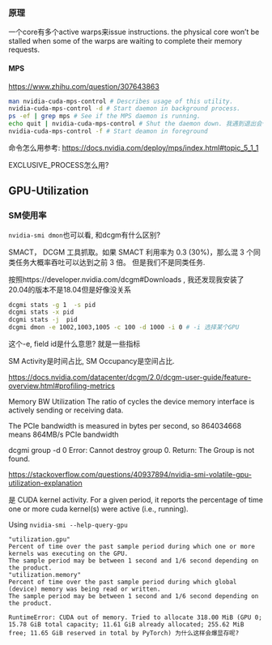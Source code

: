 ### 原理

一个core有多个active warps来issue instructions. the physical core won’t be stalled when some of the warps are waiting to complete their memory requests. 

#### MPS

https://www.zhihu.com/question/307643863

```bash
man nvidia-cuda-mps-control # Describes usage of this utility.
nvidia-cuda-mps-control -d # Start daemon in background process.
ps -ef | grep mps # See if the MPS daemon is running.
echo quit | nvidia-cuda-mps-control # Shut the daemon down. 我遇到退出会卡死
nvidia-cuda-mps-control -f # Start deamon in foreground
```

命令怎么用参考:  https://docs.nvidia.com/deploy/mps/index.html#topic_5_1_1

EXCLUSIVE_PROCESS怎么用? 



## GPU-Utilization 

### SM使用率

`nvidia-smi dmon`也可以看, 和dcgm有什么区别? 

 SMACT， DCGM 工具抓取。如果 SMACT 利用率为 0.3 (30%)，那么混 3 个同类任务大概率吞吐可以达到之前 3 倍。 但是我们不是同类任务. 

按照https://developer.nvidia.com/dcgm#Downloads ,  我还发现我安装了20.04的版本不是18.04但是好像没关系 

```bash
dcgmi stats -g 1  -s pid
dcgmi stats -x pid
dcgmi stats -j  pid
dcgmi dmon -e 1002,1003,1005 -c 100 -d 1000 -i 0 # -i 选择某个GPU
```

这个-e, field id是什么意思?  就是一些指标

SM Activity是时间占比, SM Occupancy是空间占比. 

https://docs.nvidia.com/datacenter/dcgm/2.0/dcgm-user-guide/feature-overview.html#profiling-metrics

Memory BW Utilization The ratio of cycles the device memory interface is actively sending or receiving data.

The PCIe bandwidth is measured in bytes per second, so 864034668 means 864MB/s PCIe bandwidth

dcgmi group -d 0
Error: Cannot destroy group 0. Return: The Group is not found.

https://stackoverflow.com/questions/40937894/nvidia-smi-volatile-gpu-utilization-explanation

是 CUDA kernel activity.  For a given period, it reports the percentage of time one or more cuda kernel(s) were active (i.e., running).

Using `nvidia-smi --help-query-gpu` 

```
"utilization.gpu"                                                                         
Percent of time over the past sample period during which one or more kernels was executing on the GPU.    
The sample period may be between 1 second and 1/6 second depending on the product.       
"utilization.memory"                                                                     
Percent of time over the past sample period during which global (device) memory was being read or written.
The sample period may be between 1 second and 1/6 second depending on the product.      
```



```
RuntimeError: CUDA out of memory. Tried to allocate 318.00 MiB (GPU 0; 15.78 GiB total capacity; 11.61 GiB already allocated; 255.62 MiB free; 11.65 GiB reserved in total by PyTorch) 为什么这样会爆显存呢? 
```

